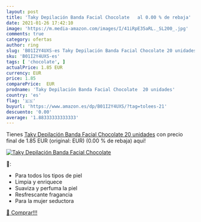 ```yaml
---
layout: post
title: 'Taky Depilación Banda Facial Chocolate   al 0.00 % de rebaja'
date: 2021-01-26 17:42:10
image: 'https://m.media-amazon.com/images/I/41iRpE35aRL._SL200_.jpg'
comments: true
category: ofertas
author: ring
slug: 'B01I2Y4UXS-es Taky Depilación Banda Facial Chocolate 20 unidades'
sku: 'B01I2Y4UXS-es'
tags: [ 'chocolate', ]
actualPrice: 1.85 EUR
currency: EUR
price: 1.85
comparePrice:  EUR
prodname: 'Taky Depilación Banda Facial Chocolate  20 unidades'
country: 'es'
flag: '🇪🇸'
buyurl: 'https://www.amazon.es/dp/B01I2Y4UXS/?tag=tolees-21'
descuento: '0.00'
average: '1.88333333333333'
---
```


Tienes [Taky Depilación Banda Facial Chocolate  20 unidades](https://www.amazon.es/dp/B01I2Y4UXS/?tag=tolees-21) con precio final de  1.85 EUR (original:  EUR) (0.00 %  de rebaja) aqui!

[![Taky Depilación Banda Facial Chocolate  ](https://m.media-amazon.com/images/I/41iRpE35aRL._SL200_.jpg)](https://www.amazon.es/dp/B01I2Y4UXS/?tag=tolees-21)

🔎:

- Para todos los tipos de piel
- Limpia y enriquece
- Suaviza y perfuma la piel
- Resfrescante fragancia
- Para la mujer seductora

[🛒 Comprar!!!](https://www.amazon.es/dp/B01I2Y4UXS/?tag=tolees-21)
